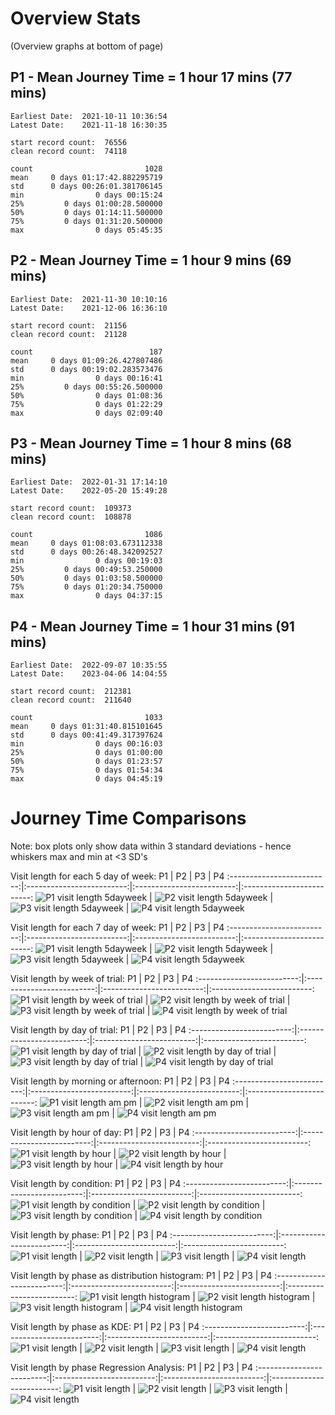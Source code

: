 # Overview Stats 

(Overview graphs at bottom of page)

## P1 - Mean Journey Time = 1 hour 17 mins (77 mins)
```
Earliest Date:  2021-10-11 10:36:54
Latest Date:    2021-11-18 16:30:35

start record count:  76556
clean record count:  74118

count                         1028
mean     0 days 01:17:42.882295719
std      0 days 00:26:01.381706145
min                0 days 00:15:24
25%         0 days 01:00:28.500000
50%         0 days 01:14:11.500000
75%         0 days 01:31:20.500000
max                0 days 05:45:35
```

## P2 - Mean Journey Time = 1 hour 9 mins (69 mins)
```
Earliest Date:  2021-11-30 10:10:16
Latest Date:    2021-12-06 16:36:10

start record count:  21156
clean record count:  21128

count                          187
mean     0 days 01:09:26.427807486
std      0 days 00:19:02.283573476
min                0 days 00:16:41
25%         0 days 00:55:26.500000
50%                0 days 01:08:36
75%                0 days 01:22:29
max                0 days 02:09:40
```

## P3 - Mean Journey Time = 1 hour 8 mins (68 mins)
```
Earliest Date:  2022-01-31 17:14:10
Latest Date:    2022-05-20 15:49:28

start record count:  109373
clean record count:  108878

count                         1086
mean     0 days 01:08:03.673112338
std      0 days 00:26:48.342092527
min                0 days 00:19:03
25%         0 days 00:49:53.250000
50%         0 days 01:03:58.500000
75%         0 days 01:20:34.750000
max                0 days 04:37:15
```

## P4 - Mean Journey Time = 1 hour 31 mins (91 mins)
```
Earliest Date:  2022-09-07 10:35:55
Latest Date:    2023-04-06 14:04:55

start record count:  212381
clean record count:  211640

count                         1033
mean     0 days 01:31:40.815101645
std      0 days 00:41:49.317397624
min                0 days 00:16:03
25%                0 days 01:00:00
50%                0 days 01:23:57
75%                0 days 01:54:34
max                0 days 04:45:19
```

# Journey Time Comparisons

Note: box plots only show data within 3 standard deviations - hence whiskers max and min at <3 SD's

Visit length for each 5 day of week:
P1 |  P2  | P3 | P4
:-------------------------:|:-------------------------:|:-------------------------:|:-------------------------:
![P1 visit length 5dayweek](P1/P1_visitlength_5dayweek.png)  |  ![P2 visit length 5dayweek](P2/P2_visitlength_5dayweek.png)  |  ![P3 visit length 5dayweek](P3/P3_visitlength_5dayweek.png)   |  ![P4 visit length 5dayweek](P4/P4_visitlength_5dayweek.png)

Visit length for each 7 day of week:
P1 |  P2  | P3 | P4
:-------------------------:|:-------------------------:|:-------------------------:|:-------------------------:
![P1 visit length 5dayweek](P1/P1_visitlength_7dayweek.png)  |  ![P2 visit length 5dayweek](P2/P2_visitlength_7dayweek.png)  |  ![P3 visit length 5dayweek](P3/P3_visitlength_7dayweek.png)   |  ![P4 visit length 5dayweek](P4/P4_visitlength_7dayweek.png)

Visit length by week of trial:
P1 |  P2  | P3 | P4
:-------------------------:|:-------------------------:|:-------------------------:|:-------------------------:
![P1 visit length by week of trial](P1/P1_visitlength_week_number.png)  |  ![P2 visit length by week of trial](P2/P2_visitlength_week_number.png)  |  ![P3 visit length by week of trial](P3/P3_visitlength_week_number.png)   |  ![P4 visit length by week of trial](P4/P4_visitlength_week_number.png)

Visit length by day of trial:
P1 |  P2  | P3 | P4
:-------------------------:|:-------------------------:|:-------------------------:|:-------------------------:
![P1 visit length by day of trial](P1/P1_visitlength_day_number.png)  |  ![P2 visit length by day of trial](P2/P2_visitlength_day_number.png)  |  ![P3 visit length by day of trial](P3/P3_visitlength_day_number.png)   |  ![P4 visit length by day of trial](P4/P4_visitlength_day_number.png)

Visit length by morning or afternoon:
P1 |  P2  | P3 | P4
:-------------------------:|:-------------------------:|:-------------------------:|:-------------------------:
![P1 visit length am pm](P1/P1_visitlength_am_pm.png)  |  ![P2 visit length am pm](P2/P2_visitlength_am_pm.png)  |  ![P3 visit length am pm](P3/P3_visitlength_am_pm.png)   |  ![P4 visit length am pm](P4/P4_visitlength_am_pm.png)

Visit length by hour of day:
P1 |  P2  | P3 | P4
:-------------------------:|:-------------------------:|:-------------------------:|:-------------------------:
![P1 visit length by hour](P1/P1_visitlength_entryhour.png)  |  ![P2 visit length by hour](P2/P2_visitlength_entryhour.png)  |  ![P3 visit length by hour](P3/P3_visitlength_entryhour.png)   |  ![P4 visit length by hour](P4/P4_visitlength_entryhour.png)


Visit length by condition:
P1 |  P2  | P3 | P4
:-------------------------:|:-------------------------:|:-------------------------:|:-------------------------:
![P1 visit length by condition](P1/P1_visitlength_G_R.png)  |  ![P2 visit length by condition](P2/P2_visitlength_G_R.png)  |  ![P3 visit length by condition](P3/P3_visitlength_G_R.png)  |  ![P4 visit length by condition](P4/P4_visitlength_G_R.png) 


Visit length by phase:
P1 |  P2  | P3 | P4
:-------------------------:|:-------------------------:|:-------------------------:|:-------------------------:
![P1 visit length ](P1/P1_visitlength.png)  |  ![P2 visit length ](P2/P2_visitlength.png)  |  ![P3 visit length ](P3/P3_visitlength.png)  |  ![P4 visit length ](P4/P4_visitlength.png)


Visit length by phase as distribution histogram:
P1 |  P2  | P3 | P4
:-------------------------:|:-------------------------:|:-------------------------:|:-------------------------:
![P1 visit length histogram](P1/P1_visitlength_histogram.png)  |  ![P2 visit length histogram](P2/P2_visitlength_histogram.png)  |  ![P3 visit length histogram ](P3/P3_visitlength_histogram.png)  |  ![P4 visit length histogram ](P4/P4_visitlength_histogram.png)


Visit length by phase as KDE:
P1 |  P2  | P3 | P4
:-------------------------:|:-------------------------:|:-------------------------:|:-------------------------:
![P1 visit length ](P1/P1_visitlength_KDEplot.png)  |  ![P2 visit length ](P2/P2_visitlength_KDEplot.png)  |  ![P3 visit length ](P3/P3_visitlength_KDEplot.png)  |  ![P4 visit length ](P4/P4_visitlength_KDEplot.png)

Visit length by phase Regression Analysis:
P1 |  P2  | P3 | P4
:-------------------------:|:-------------------------:|:-------------------------:|:-------------------------:
![P1 visit length ](P1/P1_visitlength_regresion.png)  |  ![P2 visit length ](P2/P2_visitlength_regresion.png)  |  ![P3 visit length ](P3/P3_visitlength_regresion.png)  |  ![P4 visit length ](P4/P4_visitlength_regresion.png)
